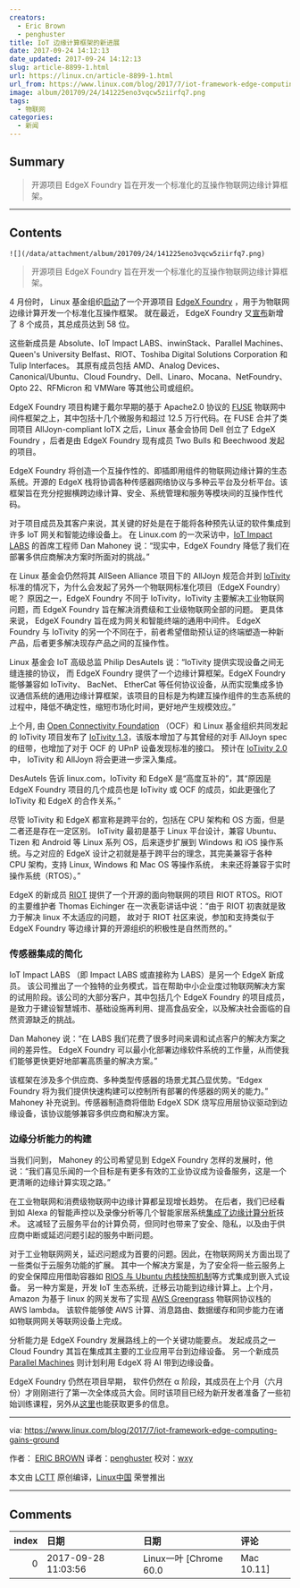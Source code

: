 ```yaml
---
creators:
  - Eric Brown
  - penghuster
title: IoT 边缘计算框架的新进展
date: 2017-09-24 14:12:13
date_updated: 2017-09-24 14:12:13
slug: article-8899-1.html
url: https://linux.cn/article-8899-1.html
url_from: https://www.linux.com/blog/2017/7/iot-framework-edge-computing-gains-ground
image: album/201709/24/141225eno3vqcw5ziirfq7.png
tags:
  - 物联网
categories:
  - 新闻
---
```


## Summary

> 开源项目 EdgeX Foundry 旨在开发一个标准化的互操作物联网边缘计算框架。

***

<!-- more -->

## Contents

`![](/data/attachment/album/201709/24/141225eno3vqcw5ziirfq7.png)`

> 
> 开源项目 EdgeX Foundry 旨在开发一个标准化的互操作物联网边缘计算框架。
> 
> 
> 

4 月份时， Linux 基金组织[启动](http://linuxgizmos.com/open-source-group-focuses-on-industrial-iot-gateway-middleware/)了一个开源项目 [EdgeX Foundry](https://www.edgexfoundry.org/) ，用于为物联网边缘计算开发一个标准化互操作框架。 就在最近， EdgeX Foundry 又[宣布](https://www.edgexfoundry.org/announcement/2017/07/17/edgex-foundry-builds-momentum-for-a-iot-interoperability-and-a-unified-marketplace-with-eight-new-members/)新增了 8 个成员，其总成员达到 58 位。

这些新成员是 Absolute、IoT Impact LABS、inwinStack、Parallel Machines、Queen's University Belfast、RIOT、Toshiba Digital Solutions Corporation 和 Tulip Interfaces。 其原有成员包括 AMD、Analog Devices、Canonical/Ubuntu、Cloud Foundry、Dell、Linaro、Mocana、NetFoundry、 Opto 22、RFMicron 和 VMWare 等其他公司或组织。

EdgeX Foundry 项目构建于戴尔早期的基于 Apache2.0 协议的 [FUSE](https://medium.com/@gigastacey/dell-plans-an-open-source-iot-stack-3dde43f24feb) 物联网中间件框架之上，其中包括十几个微服务和超过 12.5 万行代码。在 FUSE 合并了类同项目 AllJoyn-compliant IoTX 之后，Linux 基金会协同 Dell 创立了 EdgeX Foundry ，后者是由 EdgeX Foundry 现有成员 Two Bulls 和 Beechwood 发起的项目。

EdgeX Foundry 将创造一个互操作性的、即插即用组件的物联网边缘计算的生态系统。开源的 EdgeX 栈将协调各种传感器网络协议与多种云平台及分析平台。该框架旨在充分挖掘横跨边缘计算、安全、系统管理和服务等模块间的互操作性代码。

对于项目成员及其客户来说，其关键的好处是在于能将各种预先认证的软件集成到许多 IoT 网关和智能边缘设备上。 在 Linux.com 的一次采访中，[IoT Impact LABS](https://iotimpactlabs.com/) 的首席工程师 Dan Mahoney 说：“现实中，EdgeX Foundry 降低了我们在部署多供应商解决方案时所面对的挑战。”

在 Linux 基金会仍然将其 AllSeen Alliance 项目下的 AllJoyn 规范合并到 [IoTivity](https://www.linux.com/news/how-iotivity-and-alljoyn-could-combine) 标准的情况下，为什么会发起了另外一个物联网标准化项目（EdgeX Foundry） 呢？ 原因之一，EdgeX Foundry 不同于 IoTivity，IoTivity 主要解决工业物联网问题，而 EdgeX Foundry 旨在解决消费级和工业级物联网全部的问题。 更具体来说， EdgeX Foundry 旨在成为网关和智能终端的通用中间件。 EdgeX Foundry 与 IoTivity 的另一个不同在于，前者希望借助预认证的终端塑造一种新产品，后者更多解决现存产品之间的互操作性。

Linux 基金会 IoT 高级总监 Philip DesAutels 说：“IoTivity 提供实现设备之间无缝连接的协议， 而 EdgeX Foundry 提供了一个边缘计算框架。EdgeX Foundry 能够兼容如 IoTivity、 BacNet、 EtherCat 等任何协议设备，从而实现集成多协议通信系统的通用边缘计算框架，该项目的目标是为构建互操作组件的生态系统的过程中，降低不确定性，缩短市场化时间，更好地产生规模效应。”

上个月, 由 [Open Connectivity Foundation](https://openconnectivity.org/developer/specifications/international-standards) （OCF）和 Linux 基金组织共同发起的 IoTivity 项目发布了 [IoTivity 1.3](https://wiki.iotivity.org/release_note_1.3.0)，该版本增加了与其曾经的对手 AllJoyn spec 的纽带，也增加了对于 OCF 的 UPnP 设备发现标准的接口。 预计在 [IoTivity 2.0](https://www.linux.com/news/iotivity-20-whats-store) 中， IoTivity 和 AllJoyn 将会更进一步深入集成。

DesAutels 告诉 linux.com，IoTivity 和 EdgeX 是“高度互补的”，其“原因是 EdgeX Foundry 项目的几个成员也是 IoTivity 或 OCF 的成员，如此更强化了 IoTivity 和 EdgeX 的合作关系。”

尽管 IoTivity 和 EdgeX 都宣称是跨平台的，包括在 CPU 架构和 OS 方面，但是二者还是存在一定区别。 IoTivity 最初是基于 Linux 平台设计，兼容 Ubuntu、Tizen 和 Android 等 Linux 系列 OS，后来逐步扩展到 Windows 和 iOS 操作系统。与之对应的 EdgeX 设计之初就是基于跨平台的理念，其完美兼容于各种 CPU 架构，支持 Linux, Windows 和 Mac OS 等操作系统， 未来还将兼容于实时操作系统（RTOS）。”

EdgeX 的新成员 [RIOT](https://riot-os.org/) 提供了一个开源的面向物联网的项目 RIOT RTOS。RIOT 的主要维护者 Thomas Eichinger 在一次表彰讲话中说：“由于 RIOT 初衷就是致力于解决 linux 不太适应的问题， 故对于 RIOT 社区来说，参加和支持类似于 EdgeX Foundry 等边缘计算的开源组织的积极性是自然而然的。”

### 传感器集成的简化

IoT Impact LABS （即 Impact LABS 或直接称为 LABS）是另一个 EdgeX 新成员。 该公司推出了一个独特的业务模式，旨在帮助中小企业度过物联网解决方案的试用阶段。该公司的大部分客户，其中包括几个 EdgeX Foundry 的项目成员，是致力于建设智慧城市、基础设施再利用、提高食品安全，以及解决社会面临的自然资源缺乏的挑战。

Dan Mahoney 说：“在 LABS 我们花费了很多时间来调和试点客户的解决方案之间的差异性。 EdgeX Foundry 可以最小化部署边缘软件系统的工作量，从而使我们能够更快更好地部署高质量的解决方案。”

该框架在涉及多个供应商、多种类型传感器的场景尤其凸显优势。“Edgex Foundry 将为我们提供快速构建可以控制所有部署的传感器的网关的能力。” Mahoney 补充说到。传感器制造商将借助 EdgeX SDK 烧写应用层协议驱动到边缘设备，该协议能够兼容多供应商和解决方案。

### 边缘分析能力的构建

当我们问到， Mahoney 的公司希望见到 EdgeX Foundry 怎样的发展时，他说：“我们喜见乐闻的一个目标是有更多有效的工业协议成为设备服务，这是一个更清晰的边缘计算实现之路。”

在工业物联网和消费级物联网中边缘计算都呈现增长趋势。 在后者，我们已经看到如 Alexa 的智能声控以及录像分析等几个智能家居系统[集成了边缘计算分析](https://www.linux.com/news/smart-linux-home-hubs-mix-iot-ai)技术。 这减轻了云服务平台的计算负荷，但同时也带来了安全、隐私，以及由于供应商中断或延迟问题引起的服务中断问题。

对于工业物联网网关，延迟问题成为首要的问题。因此，在物联网网关方面出现了一些类似于云服务功能的扩展。 其中一个解决方案是，为了安全将一些云服务上的安全保障应用借助容器如 [RIOS 与 Ubuntu 内核快照机制](https://www.linux.com/news/future-iot-containers-aim-solve-security-crisis)等方式集成到嵌入式设备。 另一种方案是，开发 IoT 生态系统，迁移云功能到边缘计算上。上个月，Amazon 为基于 linux 的网关发布了实现 [AWS Greengrass](http://linuxgizmos.com/amazon-releases-aws-greengrass-for-local-iot-processing-on-linux-devices/) 物联网协议栈的 AWS lambda。 该软件能够使 AWS 计算、消息路由、数据缓存和同步能力在诸如物联网网关等联网设备上完成。

分析能力是 EdgeX Foundry 发展路线上的一个关键功能要点。 发起成员之一 Cloud Foundry 其旨在集成其主要的工业应用平台到边缘设备。 另一个新成员 [Parallel Machines](https://www.parallelmachines.com/) 则计划利用 EdgeX 将 AI 带到边缘设备。

EdgeX Foundry 仍然在项目早期， 软件仍然在 α 阶段，其成员在上个月（六月份）才刚刚进行了第一次全体成员大会。同时该项目已经为新开发者准备了一些初始训练课程，另外从[这里](https://wiki.edgexfoundry.org/)也能获取更多的信息。

---

via: <https://www.linux.com/blog/2017/7/iot-framework-edge-computing-gains-ground>

作者： [ERIC BROWN](https://www.linux.com/users/ericstephenbrown) 译者：[penghuster](https://github.com/penghuster) 校对：[wxy](https://github.com/wxy)

本文由 [LCTT](https://github.com/LCTT/TranslateProject) 原创编译，[Linux中国](https://linux.cn/) 荣誉推出

***

## Comments

|   index | 日期                | 日期                              | 评论                                     |
|--------:|:--------------------|:----------------------------------|:-----------------------------------------|
|       0 | 2017-09-28 11:03:56 | Linux一叶 [Chrome 60.0|Mac 10.11] | 歪瓜人 就喜欢搞这个，总想搞一套标准出来, |
